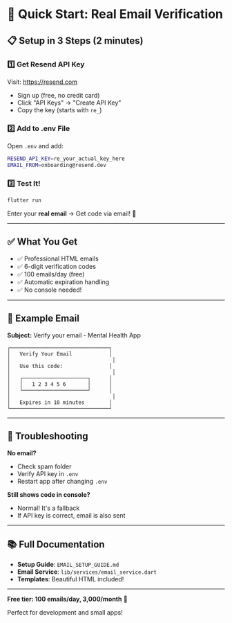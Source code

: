 # 🚀 Quick Start: Real Email Verification

## 📋 Setup in 3 Steps (2 minutes)

### 1️⃣ Get Resend API Key

Visit: https://resend.com
- Sign up (free, no credit card)
- Click "API Keys" → "Create API Key"
- Copy the key (starts with `re_`)

### 2️⃣ Add to .env File

Open `.env` and add:

```bash
RESEND_API_KEY=re_your_actual_key_here
EMAIL_FROM=onboarding@resend.dev
```

### 3️⃣ Test It!

```bash
flutter run
```

Enter your **real email** → Get code via email! 📧

---

## ✅ What You Get

- ✅ Professional HTML emails
- ✅ 6-digit verification codes
- ✅ 100 emails/day (free)
- ✅ Automatic expiration handling
- ✅ No console needed!

---

## 📧 Example Email

**Subject:** Verify your email - Mental Health App

```
┌────────────────────────────────┐
│   Verify Your Email            │
│                                 │
│   Use this code:               │
│                                 │
│   ┌─────────────────────┐      │
│   │   1 2 3 4 5 6       │      │
│   └─────────────────────┘      │
│                                 │
│   Expires in 10 minutes        │
└────────────────────────────────┘
```

---

## 🐛 Troubleshooting

**No email?**
- Check spam folder
- Verify API key in `.env`
- Restart app after changing `.env`

**Still shows code in console?**
- Normal! It's a fallback
- If API key is correct, email is also sent

---

## 📚 Full Documentation

- **Setup Guide**: `EMAIL_SETUP_GUIDE.md`
- **Email Service**: `lib/services/email_service.dart`
- **Templates**: Beautiful HTML included!

---

**Free tier: 100 emails/day, 3,000/month** 🎉

Perfect for development and small apps!

